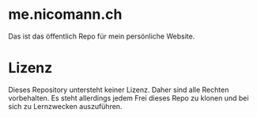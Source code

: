 # me.nicomann.ch
Das ist das öffentlich Repo für mein persönliche Website.

# Lizenz
Dieses Repository untersteht keiner Lizenz. Daher sind alle Rechten vorbehalten.
Es steht allerdings jedem Frei dieses Repo zu klonen und bei sich zu Lernzwecken auszuführen.